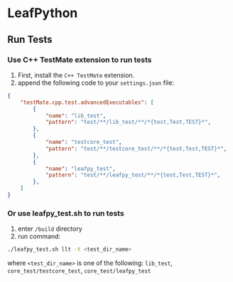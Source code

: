 # LeafPython

## Run Tests

### Use C++ TestMate extension to run tests

1. First, install the `C++ TestMate` extension.
2. append the following code to your `settings.json` file:
```json
{
    "testMate.cpp.test.advancedExecutables": [
        {
            "name": "lib_test",
            "pattern": "test/**/lib_test/**/*{test,Test,TEST}*",
        },
        {
            "name": "testcore_test",
            "pattern": "test/**/testcore_test/**/*{test,Test,TEST}*",
        },
        {
            "name": "leafpy_test",
            "pattern": "test/**/leafpy_test/**/*{test,Test,TEST}*",
        },
    ]
}
```
### Or use leafpy_test.sh to run tests

1. enter `/build` directory
2. run command:
```sh
./leafpy_test.sh llt -t <test_dir_name>
```
where `<test_dir_name>` is one of the following: `lib_test`, `core_test/testcore_test`, `core_test/leafpy_test`